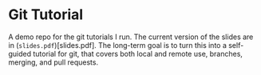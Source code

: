 # Git Tutorial

A demo repo for the git tutorials I run. The current version of the slides are in (`slides.pdf`)[slides.pdf]. The long-term goal is to turn this into a self-guided tutorial for git, that covers both local and remote use, branches, merging, and pull requests.


